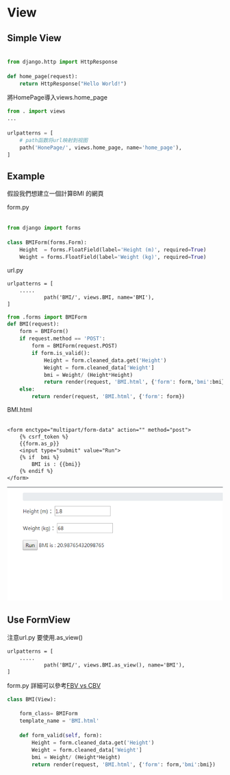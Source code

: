 # View


## Simple View 

```python 

from django.http import HttpResponse

def home_page(request):
    return HttpResponse("Hello World!")  
```

將HomePage導入views.home_page

```python 
from . import views
...

urlpatterns = [
    # path函数将url映射到视图
    path('HonePage/', views.home_page, name='home_page'),
]
```
## Example 


假設我們想建立一個計算BMI 的網頁</br>

form.py </br>

```python 

from django import forms
			 
class BMIForm(forms.Form):
    Height  = forms.FloatField(label='Height (m)', required=True)
    Weight = forms.FloatField(label='Weight (kg)', required=True)

```

url.py

```
urlpatterns = [
    .....
            path('BMI/', views.BMI, name='BMI'),	
]
```

```python 
from .forms import BMIForm
def BMI(request):	
    form = BMIForm()  
    if request.method == 'POST':
        form = BMIForm(request.POST)	
        if form.is_valid():             
            Height = form.cleaned_data.get('Height')         
            Weight = form.cleaned_data['Weight']
            bmi = Weight/ (Height*Height)       	    
            return render(request, 'BMI.html', {'form': form,'bmi':bmi})		        
    else:        
        return render(request, 'BMI.html', {'form': form})		
```

BMI.html
```

<form enctype="multipart/form-data" action="" method="post">
    {% csrf_token %}
    {{form.as_p}}	
    <input type="submit" value="Run">	
	{% if  bmi %}
        BMI is : {{bmi}}
	{% endif %} 	
</form>
```


<img src="view_example.png">

## Use  FormView


注意url.py 要使用.as_view()

```
urlpatterns = [
    .....
            path('BMI/', views.BMI.as_view(), name='BMI'),	
]
```

form.py
詳細可以參考<a href ="https://github.com/Eddie02582/Django-tutorial/tree/master/View/FBV%20vs%20CBV">FBV vs CBV</a>

```python
class BMI(View):

    form_class= BMIForm  
    template_name = 'BMI.html'
    
    def form_valid(self, form):                   
        Height = form.cleaned_data.get('Height')         
        Weight = form.cleaned_data['Weight']
        bmi = Weight/ (Height*Height)       	    
        return render(request, 'BMI.html', {'form': form,'bmi':bmi})	

```





